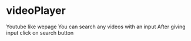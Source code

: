 # videoPlayer
Youtube like wepage
You can search any videos with an input
After giving input click on search button
